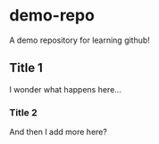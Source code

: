 # demo-repo
A demo repository for learning github!

## Title 1
I wonder what happens here...

### Title 2
And then I add more here?
